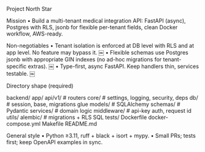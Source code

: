 Project North Star

Mission
	•	Build a multi-tenant medical integration API: FastAPI (async), Postgres with RLS, jsonb for flexible per-tenant fields, clean Docker workflow, AWS-ready.

Non-negotiables
	•	Tenant isolation is enforced at DB level with RLS and at app level. No feature may bypass it.  ￼
	•	Flexible schemas use Postgres jsonb with appropriate GIN indexes (no ad-hoc migrations for tenant-specific extras).  ￼
	•	Type-first, async FastAPI. Keep handlers thin, services testable.  ￼

Directory shape (required)

backend/
  app/
    api/v1/            # routers
    core/              # settings, logging, security, deps
    db/                # session, base, migrations glue
    models/            # SQLAlchemy
    schemas/           # Pydantic
    services/          # domain logic
    middleware/        # api-key auth, request id
    utils/
  alembic/             # migrations + RLS SQL
  tests/
Dockerfile
docker-compose.yml
Makefile
README.md

General style
	•	Python ≥3.11, ruff + black + isort + mypy.
	•	Small PRs; tests first; keep OpenAPI examples in sync.
